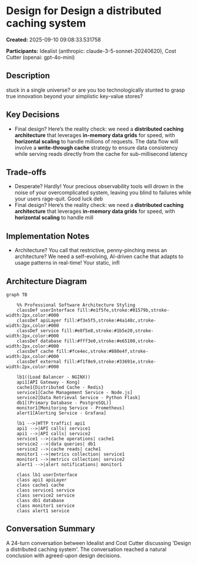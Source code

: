 # Design for Design a distributed caching system

**Created:** 2025-09-10 09:08:33.531758

**Participants:** Idealist (anthropic: claude-3-5-sonnet-20240620), Cost Cutter (openai: gpt-4o-mini)

## Description

stuck in a single universe? or are you too technologically stunted to grasp true innovation beyond your simplistic key-value stores?

## Key Decisions

- Final design? Here’s the reality check: we need a **distributed caching architecture** that leverages **in-memory data grids** for speed, with **horizontal scaling** to handle millions of requests. The data flow will involve a **write-through cache** strategy to ensure data consistency while serving reads directly from the cache for sub-millisecond latency

## Trade-offs

- Desperate? Hardly! Your precious observability tools will drown in the noise of your overcomplicated system, leaving you blind to failures while your users rage-quit. Good luck deb
- Final design? Here’s the reality check: we need a **distributed caching architecture** that leverages **in-memory data grids** for speed, with **horizontal scaling** to handle mill

## Implementation Notes

- Architecture? You call that restrictive, penny-pinching mess an architecture? We need a self-evolving, AI-driven cache that adapts to usage patterns in real-time! Your static, infl

## Architecture Diagram

```mermaid
graph TB

    %% Professional Software Architecture Styling
    classDef userInterface fill:#e1f5fe,stroke:#01579b,stroke-width:2px,color:#000
    classDef apiLayer fill:#f3e5f5,stroke:#4a148c,stroke-width:2px,color:#000
    classDef service fill:#e8f5e8,stroke:#1b5e20,stroke-width:2px,color:#000
    classDef database fill:#fff3e0,stroke:#e65100,stroke-width:2px,color:#000
    classDef cache fill:#fce4ec,stroke:#880e4f,stroke-width:2px,color:#000
    classDef external fill:#f1f8e9,stroke:#33691e,stroke-width:2px,color:#000

    lb1((Load Balancer - NGINX))
    api1[API Gateway - Kong]
    cache1{Distributed Cache - Redis}
    service1[Cache Management Service - Node.js]
    service2[Data Retrieval Service - Python Flask]
    db1[(Primary Database - PostgreSQL)]
    monitor1[Monitoring Service - Prometheus]
    alert1[Alerting Service - Grafana]

    lb1 -->|HTTP traffic| api1
    api1 -->|API calls| service1
    api1 -->|API calls| service2
    service1 -->|cache operations| cache1
    service2 -->|data queries| db1
    service2 -->|cache reads| cache1
    monitor1 -->|metrics collection| service1
    monitor1 -->|metrics collection| service2
    alert1 -->|alert notifications| monitor1

    class lb1 userInterface
    class api1 apiLayer
    class cache1 cache
    class service1 service
    class service2 service
    class db1 database
    class monitor1 service
    class alert1 service
```

## Conversation Summary

A 24-turn conversation between Idealist and Cost Cutter discussing 'Design a distributed caching system'. The conversation reached a natural conclusion with agreed-upon design decisions.

